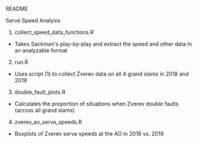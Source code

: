
README

Serve Speed Analysis

1. collect_speed_data_functions.R
- Takes Sackman's play-by-play and extract the speed and other data
In an analyzable format

 2. run.R
 - Uses script (1) to collect Zverev data on all 4 grand slams in 2018 and 2019

 3. double_fault_plots.R
 - Calculates the proportion of situations when Zverev double
 faults (across all grand slams)

 4. zverev_ao_serve_speeds.R
 - Boxplots of Zverev serve speeds at the AO in 2018 vs. 2019
